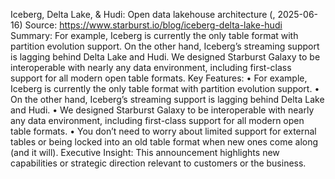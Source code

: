 Iceberg, Delta Lake, & Hudi: Open data lakehouse architecture (, 2025-06-16)
Source: https://www.starburst.io/blog/iceberg-delta-lake-hudi
Summary: For example, Iceberg is currently the only table format with partition evolution support. On the other hand, Iceberg’s streaming support is lagging behind Delta Lake and Hudi. We designed Starburst Galaxy to be interoperable with nearly any data environment, including first-class support for all modern open table formats.
Key Features:
• For example, Iceberg is currently the only table format with partition evolution support.
• On the other hand, Iceberg’s streaming support is lagging behind Delta Lake and Hudi.
• We designed Starburst Galaxy to be interoperable with nearly any data environment, including first-class support for all modern open table formats.
• You don’t need to worry about limited support for external tables or being locked into an old table format when new ones come along (and it will).
Executive Insight: This announcement highlights new capabilities or strategic direction relevant to customers or the business.
